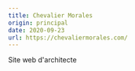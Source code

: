 ```yaml
---
title: Chevalier Morales
origin: principal
date: 2020-09-23
url: https://chevaliermorales.com/
---
```


Site web d'architecte

<!--more-->
